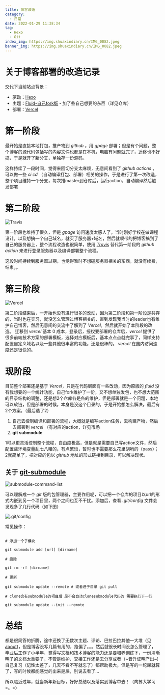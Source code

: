 ```yaml
---
title: 博客改造
category:
  - 日常
date: 2022-01-29 11:38:34
tag:
  - Hexo
  - Git
index_img: https://img.shuaxindiary.cn/IMG_0082.jpeg
banner_img: https://img.shuaxindiary.cn/IMG_0082.jpeg
---
```


# 关于博客部署的改造记录

交代下当前站点背景：
- 驱动：[Hexo](https://hexo.io/zh-cn/)
- 主题：[Fluid-自己fork版](https://github.com/SHUAXINDIARY/hexo-theme-fluid) - 加了些自己想要的东西（详见仓库）
- 部署：[Vercel](https://github.com/vercel/vercel)

# 第一阶段

最开始是直接本地打包，推产物到 *github* ，用 *gpage* 部署；但是有个问题，整个博客的源代码包括写的内容文件也都是在本机，电脑有问题就完了，迁移也不好搞，于是就开了新分支，单独存一份源码。

这样持续了一段时间，觉得来回切分支太麻烦，无意间看到了 *github actions* ，可以做一些 *ci cd* （自动编译打包、部署）相关的操作，于是进行了第一次改造，整个项目维持一个分支，每次推master到仓库后，运行action，自动编译然后触发部署

# 第二阶段

![Travis](https://img.shuaxindiary.cn/1643432438272.png)

第一阶段也维持了很久，但是 *gpage* 访问速度太感人了，当时刚好学校在做课程设计，以及想搞一个自己域名，就买了服务器+域名，然后就顺带的把博客搞到了自己的服务器上，整个流程改造也很简单，使用 *[Travis](https://www.travis-ci.org/)* 替代第一阶段的 *github action* 来进行登录服务器以及编译部署整个流程。

这段时间持续到服务器过期，也觉得暂时不想碰服务器相关的东西，就没有续费，结束。。

# 第三阶段

![Vercel](https://img.shuaxindiary.cn/1643432403907.png)

第二阶段结束后，一开始也没有进行很多的改动，因为第二阶段和第一阶段是共存的，当时也在实习，就没怎么管理过博客相关的，直到发现我当时的leader也有维护自己博客，然后无意间的交流中了解到了 *Vercel*，然后就开始了本阶段的改造。
迁移到 *vercel* 基本 0 成本，登录后，授权要部署的仓库后，*vercel* 提供了很多前端技术方案的部署模板，选择对应模板后，基本点点点就完事了，同样支持配置自定义域名以及一些其他很丰富的功能，还是很棒的。 *vercel* 在国内访问速度还是很快的。

# 现阶段

目前整个部署还是基于 *Vercel*，只是在代码层面有一些改动，因为原版的 *fluid* 没有我想要的一个统计功能，自己fork维护了一份，又不想单独发包，也不想大范围的目录结构的调整，还是想2个仓库各是各的维护，但是部署就是一个问题，本地可以软链，但是部署的时候，本身是没这个目录的，于是开始想怎么解决，最后有2个方案。（最后选了2）

1. 自己去控制编译和部署的流程，大概就是编写action任务，去构建产物，然后去部署到 *vercel* （有对应的action，详见市场
2. **git submodule**

1可以更灵活控制整个流程，自由度极高，但是就是需要自己写action文件，然后配置些环境变量乱七八糟的，有点繁琐，暂时也不需要那么花里胡哨的（pass）；2就简单了，把对应的包以 *github* 地址的形式链接到目录，可以解决现状。

## 关于 [git-submodule](https://git-scm.com/docs/gitsubmodules)

![submodule-command-list](https://img.shuaxindiary.cn/1643432338941.png)

可以理解成一个 *git* 版的包管理器，主要作用呢，可以把一个仓库的项目以url的形式内嵌到另一个项目里，两个之间也互不干扰。添加后，查看 *.git/config* 文件会发现多了几行代码（如下图）

![.git/config](https://img.shuaxindiary.cn/1643433168209.png)

常见操作：

```shell

# 添加一个子模块

git submodule add [url] [dirname]

# 删除

git rm -rf [dirname]

# 更新

git submodule update --remote # 或者进子目录 git pull

# clone含有submodule的项目后 是不会自动clonesubmodule代码的 需要执行下一行

git submodule update --init --remote

```

# 总结

都是很简答的折腾，途中还换了无数次主题、评论、巴拉巴拉其他一大堆（见[about](https://blog.shuaxindiary.cn/about/))，但是博客没写几篇有用的，跑偏了。。。然后就很长时间没怎么管理了，毕业后工作了小半年，觉得写文档和技术博客的能力还是要培养训练下，一份清晰明了的文档太重要了，不管是维护、交接工作还是去分享或者（~晋升证明产出~)自己复习（记性太差了，几天不看不写就忘了）都帮助极大，但是写的一坨屎就算了，写的时候都能感觉的出来是屎，别说去看了...

所以临近过年，就当新年新目标，好好总结以及落实到博客中去！（向苏大学习=。=）


